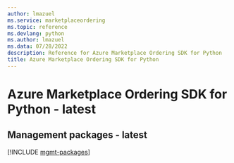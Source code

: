 ```yaml
---
author: lmazuel
ms.service: marketplaceordering
ms.topic: reference
ms.devlang: python
ms.author: lmazuel
ms.data: 07/28/2022
description: Reference for Azure Marketplace Ordering SDK for Python
title: Azure Marketplace Ordering SDK for Python
---
```

# Azure Marketplace Ordering SDK for Python - latest

## Management packages - latest
[!INCLUDE [mgmt-packages](marketplace-ordering-mgmt-index.md)]